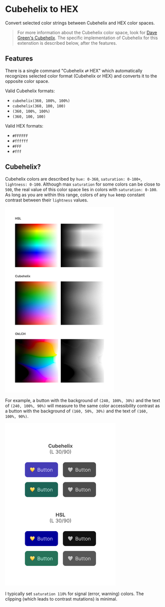 # Cubehelix to HEX

Convert selected color strings between Cubehelix and HEX color spaces.

> For more information about the Cubehelix color space, look for [Dave Green's Cubehelix](https://people.phy.cam.ac.uk/dag9/CUBEHELIX/#Paper). The specific implementation of Cubehelix for this extenstion is described below, after the features.

## Features

There is a single command "Cubehelix ⇄ HEX" which automatically recognizes selected color format (Cubehelix or HEX) and converts it to the opposite color space.

Valid Cubehelix formats:

- `cubehelix(360, 100%, 100%)`
- `cubehelix(360, 100, 100)`
- `(360, 100%, 100%)`
- `(360, 100, 100)`

Valid HEX formats:

- `#FFFFFF`
- `#ffffff`
- `#FFF`
- `#fff`

## Cubehelix?

Cubehelix colors are described by `hue: 0-360`, `saturation: 0-100+`, `lightness: 0-100`. Although max `saturation` for some colors can be close to `500`, the real value of this color space lies in colors with `saturation: 0-100`. As long as you are within this range, colors of any `hue` keep constant contrast between their `lightness` values.

![Color spaces](https://raw.githubusercontent.com/shushtain/cubehelix-to-hex/refs/heads/main/example1.jpg)

For example, a button with the background of `(240, 100%, 30%)` and the text of `(240, 100%, 90%)` will measure to the same color accessibility contrast as a button with the background of `(160, 50%, 30%)` and the text of `(160, 100%, 90%)`.

![Example](https://raw.githubusercontent.com/shushtain/cubehelix-to-hex/refs/heads/main/example2.jpg)

I typically set `saturation 110%` for signal (error, warning) colors. The clipping (which leads to contrast mutations) is minimal.
